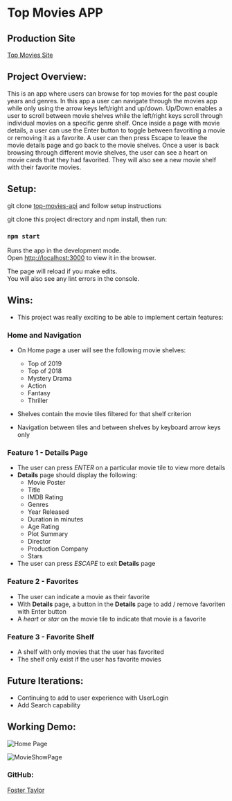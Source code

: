 # Top Movies APP

## Production Site
[Top Movies Site](https://limitless-bastion-36006.herokuapp.com/)

## Project Overview:

This is an app where users can browse for top movies for the past couple years and genres.  In this app a user can navigate through the movies app while only using the arrow keys left/right and up/down.  Up/Down enables a user to scroll between movie shelves while the left/right keys scroll through individual movies on a specific genre shelf.  Once inside a page with movie details, a user can use the Enter button to toggle between favoriting a movie or removing it as a favorite.  A user can then press Escape to leave the movie details page and go back to the movie shelves.  Once a user is back browsing through different movie shelves, the user can see a heart on movie cards that they had favorited.  They will also see a new movie shelf with their favorite movies.


## Setup:
git clone [top-movies-api](https://github.com/foster55f/top-movies-api) and follow setup instructions

git clone this project directory and npm install, then run:
### `npm start`

Runs the app in the development mode.<br />
Open [http://localhost:3000](http://localhost:3000) to view it in the browser.

The page will reload if you make edits.<br />
You will also see any lint errors in the console.

## Wins:
* This project was really exciting to be able to implement certain features:

### Home and Navigation
*  On Home page a user will see the following movie shelves:
    * Top of 2019
    * Top of 2018
    * Mystery Drama
    * Action
    * Fantasy
    * Thriller

* Shelves contain the movie tiles filtered for that shelf criterion
* Navigation between tiles and between shelves by keyboard arrow keys only

### Feature 1 - Details Page
* The user can press *ENTER* on a particular movie tile to view more details
* **Details** page should display the following:
    * Movie Poster  
    * Title
    * IMDB Rating
    * Genres
    * Year Released
    * Duration in minutes
    * Age Rating
    * Plot Summary
    * Director
    * Production Company
    * Stars
* The user can press *ESCAPE* to exit **Details** page

### Feature 2 - Favorites
* The user can indicate a movie as their favorite
* With **Details** page, a button in the **Details** page to add / remove favoriten with Enter button
* A *heart* or *star* on the movie tile to indicate that movie is a favorite

### Feature 3 - Favorite Shelf
* A shelf with only movies that the user has favorited
* The shelf only exist if the user has favorite movies

## Future Iterations:
* Continuing to add to user experience with UserLogin
* Add Search capability

## Working Demo:
![Home Page](https://user-images.githubusercontent.com/50148342/78511498-57adee80-775a-11ea-9be7-7cddfe1905d8.gif)

![MovieShowPage](https://user-images.githubusercontent.com/50148342/78511821-cd1abe80-775c-11ea-8456-988e4776e832.gif)

### GitHub:

[Foster Taylor](https://github.com/foster55f/)

